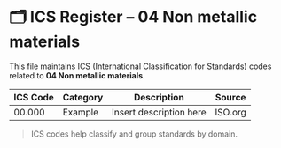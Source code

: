 # 🗂 ICS Register – 04 Non metallic materials

This file maintains ICS (International Classification for Standards) codes related to **04 Non metallic materials**.

| ICS Code | Category | Description | Source |
|----------|----------|-------------|--------|
| 00.000   | Example  | Insert description here | ISO.org |

> ICS codes help classify and group standards by domain.
